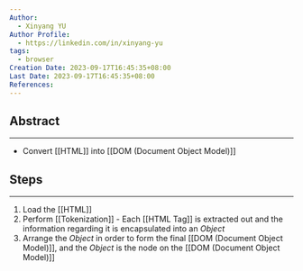 ```yaml
---
Author:
  - Xinyang YU
Author Profile:
  - https://linkedin.com/in/xinyang-yu
tags:
  - browser
Creation Date: 2023-09-17T16:45:35+08:00
Last Date: 2023-09-17T16:45:35+08:00
References:
---
```

## Abstract
---
- Convert [[HTML]] into [[DOM (Document Object Model)]]

## Steps
---
1. Load the [[HTML]]
2. Perform [[Tokenization]] - Each [[HTML Tag]] is extracted out and the information regarding it is encapsulated into an *Object*
3. Arrange the *Object* in order to form the final [[DOM (Document Object Model)]], and the *Object* is the node on the [[DOM (Document Object Model)]]